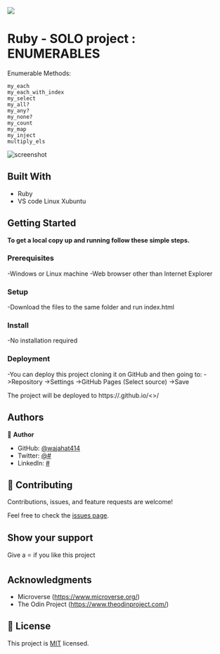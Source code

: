 ![](https://img.shields.io/badge/Microverse-blueviolet)

# Ruby - SOLO project : ENUMERABLES
Enumerable Methods:

    my_each
    my_each_with_index
    my_select
    my_all?
    my_any?
    my_none?
    my_count
    my_map
    my_inject
    multiply_els



![screenshot]()


## Built With

- Ruby
- VS code Linux Xubuntu



## Getting Started

**To get a local copy up and running follow these simple steps.**

### Prerequisites

-Windows or Linux machine 
-Web browser other than Internet Explorer

### Setup

-Download the files to the same folder and run index.html

### Install

-No installation required

### Deployment

-You can deploy this project cloning it on GitHub and then going to:
->Repository
->Settings
->GitHub Pages
(Select source)
->Save

The project will be deployed to https://<wajahat414>.github.io/<>/

## Authors

👤 **Author**

- GitHub: [@wajahat414](https://github.com/wajahat414)
- Twitter: [@#](https://#)
- LinkedIn: [#](https://#)

## 🤝 Contributing

Contributions, issues, and feature requests are welcome!

Feel free to check the [issues page](https://github.com/wajahat414/Ruby_enums/issues).

## Show your support

Give a ⭐️ if you like this project

## Acknowledgments

- Microverse (https://www.microverse.org/)
- The Odin Project (https://www.theodinproject.com/)

## 📝 License

This project is [MIT](./LICENSE) licensed.